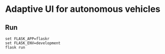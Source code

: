 # Adaptive UI for autonomous vehicles

## Run

```
set FLASK_APP=flaskr
set FLASK_ENV=development
flask run
```
